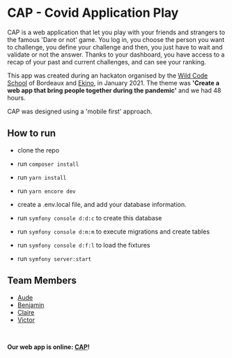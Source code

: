 # CAP - Covid Application Play


CAP is a web application that let you play with your friends and strangers to the famous 'Dare or not' game.
You log in, you choose the person you want to challenge, you define your challenge and then, you just have to wait and validate or not the answer. 
Thanks to your dashboard, you have access to a recap of your past and current challenges, and can see your ranking.

This app was created during an hackaton organised by the [Wild Code School](https://www.wildcodeschool.com/) of Bordeaux and [Ekino](https://www.ekino.com/), in January 2021.
The theme was **'Create a web app that bring people together during the pandemic'** and we had 48 hours.

CAP was designed using a 'mobile first' approach.


## How to run
- clone the repo
- run ```composer install```
- run ```yarn install```
- run ```yarn encore dev```

- create a .env.local file, and add your database information.
- run ```symfony console d:d:c``` to create this database
- run ```symfony console d:m:m``` to execute migrations and create tables
- run ```symfony console d:f:l``` to load the fixtures

- run ```symfony server:start```


## Team Members
- [Aude](https://github.com/AudePl)
- [Benjamin](hhttps://github.com/FromBenj)
- [Claire](https://github.com/Claire812)
- [Victor](https://github.com/victorcdrdm)

&nbsp;
&nbsp;
&nbsp;

**Our web app is online: [CAP](http://capoupascap.ovh/)!**

